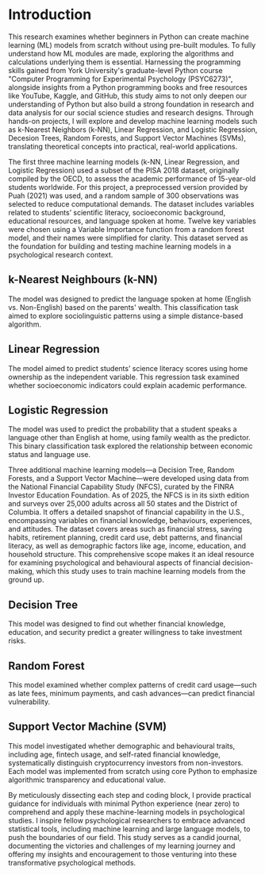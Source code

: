 # Introduction
This research examines whether beginners in Python can create machine learning (ML) models from scratch without using pre-built modules. To fully understand how ML modules are made, exploring the algorithms and calculations underlying them is essential. Harnessing the programming skills gained from York University's graduate-level Python course "Computer Programming for Experimental Psychology (PSYC6273)", alongside insights from a Python programming books and free resources like YouTube, Kaggle, and GitHub, this study aims to not only deepen our understanding of Python but also build a strong foundation in research and data analysis for our social science studies and research designs. Through hands-on projects, I will explore and develop machine learning models such as k-Nearest Neighbors (k-NN), Linear Regression, and Logistic Regression, Decesion Trees, Random Forests, and Support Vector Machines (SVMs), translating theoretical concepts into practical, real-world applications. 

The first three machine learning models (k-NN, Linear Regression, and Logistic Regression) used a subset of the PISA 2018 dataset, originally compiled by the OECD, to assess the academic performance of 15-year-old students worldwide. For this project, a preprocessed version provided by Puah (2021) was used, and a random sample of 300 observations was selected to reduce computational demands. The dataset includes variables related to students’ scientific literacy, socioeconomic background, educational resources, and language spoken at home. Twelve key variables were chosen using a Variable Importance function from a random forest model, and their names were simplified for clarity. This dataset served as the foundation for building and testing machine learning models in a psychological research context.

## k-Nearest Neighbours (k-NN)
The model was designed to predict the language spoken at home (English vs. Non-English) based on the parents' wealth. This classification task aimed to explore sociolinguistic patterns using a simple distance-based algorithm.

## Linear Regression
The model aimed to predict students’ science literacy scores using home ownership as the independent variable. This regression task examined whether socioeconomic indicators could explain academic performance.

## Logistic Regression
The model was used to predict the probability that a student speaks a language other than English at home, using family wealth as the predictor. This binary classification task explored the relationship between economic status and language use.

Three additional machine learning models—a Decision Tree, Random Forests, and a Support Vector Machine—were developed using data from the National Financial Capability Study (NFCS), curated by the FINRA Investor Education Foundation. As of 2025, the NFCS is in its sixth edition and surveys over 25,000 adults across all 50 states and the District of Columbia. It offers a detailed snapshot of financial capability in the U.S., encompassing variables on financial knowledge, behaviours, experiences, and attitudes. The dataset covers areas such as financial stress, saving habits, retirement planning, credit card use, debt patterns, and financial literacy, as well as demographic factors like age, income, education, and household structure. This comprehensive scope makes it an ideal resource for examining psychological and behavioural aspects of financial decision-making, which this study uses to train machine learning models from the ground up.

## Decision Tree 
This model was designed to find out whether financial knowledge, education, and security predict a greater willingness to take investment risks. 

## Random Forest 
This model examined whether complex patterns of credit card usage—such as late fees, minimum payments, and cash advances—can predict financial vulnerability. 

## Support Vector Machine (SVM) 
This model investigated whether demographic and behavioural traits, including age, fintech usage, and self-rated financial knowledge, systematically distinguish cryptocurrency investors from non-investors. Each model was implemented from scratch using core Python to emphasize algorithmic transparency and educational value.

By meticulously dissecting each step and coding block, I provide practical guidance for individuals with minimal Python experience (near zero) to comprehend and apply these machine-learning models in psychological studies. I inspire fellow psychological researchers to embrace advanced statistical tools, including machine learning and large language models, to push the boundaries of our field. This study serves as a candid journal, documenting the victories and challenges of my learning journey and offering my insights and encouragement to those venturing into these transformative psychological methods.
